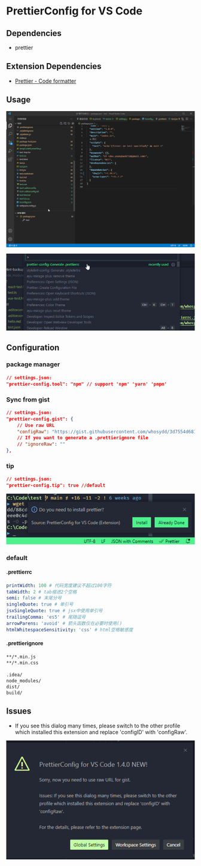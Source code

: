 # PrettierConfig for VS Code

## Dependencies

- prettier

## Extension Dependencies

- [Prettier - Code formatter](https://marketplace.visualstudio.com/items?itemName=esbenp.prettier-vscode)

## Usage

![](https://raw.githubusercontent.com/whosydd/images-in-one/main/20210704000715.gif)

![prettier 72](https://raw.githubusercontent.com/whosydd/images-in-one/main/20210712140259.png)

## Configuration

### package manager

```json
// settings.json:
"prettier-config.tool": "npm" // support 'npm' 'yarn' 'pnpm'
```

### Sync from gist

```json
// settings.json:
"prettier-config.gist": {
    // Use raw URL
    "configRaw": "https://gist.githubusercontent.com/whosydd/3d7554d6818b0f9c9a2ec8e928857211/raw/354d4100aa23e8d9379e07d74ad6e4151f482c22/.prettierrc",
    // If you want to generate a .prettierignore file
    // "ignoreRaw": ""
},
```

### tip

```json
// settings.json:
"prettier-config.tip": true //default
```

![Capture](https://raw.githubusercontent.com/whosydd/images-in-one/main/20210711234457.PNG)

### default

#### .prettierrc

```yaml
printWidth: 100 # 代码宽度建议不超过100字符
tabWidth: 2 # tab缩进2个空格
semi: false # 末尾分号
singleQuote: true # 单引号
jsxSingleQuote: true # jsx中使用单引号
trailingComma: 'es5' # 尾随逗号
arrowParens: 'avoid' # 箭头函数仅在必要时使用()
htmlWhitespaceSensitivity: 'css' # html空格敏感度
```

#### .prettierignore

```
**/*.min.js
**/*.min.css

.idea/
node_modules/
dist/
build/
```

## Issues

- If you see this dialog many times, please switch to the other profile which installed this extension and replace 'configID' with 'configRaw'.

![image-20221202003711804](https://raw.githubusercontent.com/whosydd/images-in-one/main/images/202212020038817.png)
